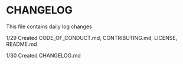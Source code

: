 # CHANGELOG
This file contains daily log changes

1/29 Created CODE_OF_CONDUCT.md, CONTRIBUTING.md, LICENSE, README.md

1/30 Created CHANGELOG.md
